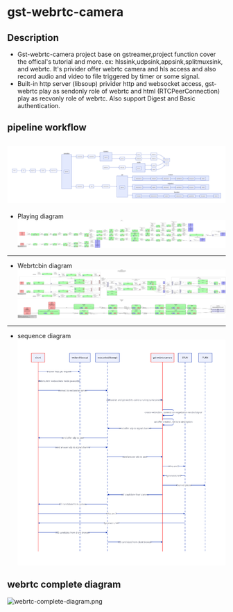 # gst-webrtc-camera

## Description

* Gst-webrtc-camera project base on gstreamer,project function cover the offical's tutorial and more. ex: hlssink,udpsink,appsink,splitmuxsink, and webrtc. It's privider offer webrtc camera and hls access and also record audio and video to file  triggered by timer or some signal.
* Built-in http server (libsoup) privider http and websocket access, gst-webrtc play as sendonly role of webrtc and html (RTCPeerConnection) play as recvonly role of webrtc. Also support Digest and Basic authentication.

## pipeline workflow


  ![readme.svg](readme.svg)
---
* Playing diagram
 ![playing.png](playing.png)
---
* Webrtcbin diagram
 ![webrtcbin.png](webrtcbin.png)
 ![udpsrc.png](udpsrc.png)
---
* sequence diagram
 ![request](request.svg)

## webrtc complete diagram

 ![webrtc-complete-diagram.png](https://developer.mozilla.org/en-US/docs/Web/API/WebRTC_API/Connectivity/webrtc-complete-diagram.png)
